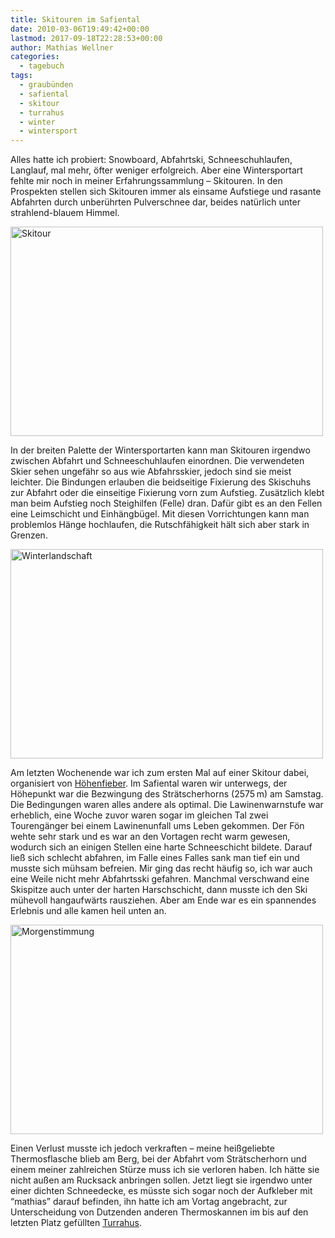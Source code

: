 ```yaml
---
title: Skitouren im Safiental
date: 2010-03-06T19:49:42+00:00
lastmod: 2017-09-18T22:28:53+00:00
author: Mathias Wellner
categories:
  - tagebuch
tags:
  - graubünden
  - safiental
  - skitour
  - turrahus
  - winter
  - wintersport
---
```

Alles hatte ich probiert: Snowboard, Abfahrtski, Schneeschuhlaufen, Langlauf, mal mehr, öfter weniger erfolgreich. Aber eine Wintersportart fehlte mir noch in meiner Erfahrungssammlung &ndash; Skitouren. In den Prospekten stellen sich Skitouren immer als einsame Aufstiege und rasante Abfahrten durch unberührten Pulverschnee dar, beides natürlich unter strahlend-blauem Himmel. 

<a href="http://www.flickr.com/photos/mwellner/4411535244/" title="Skitour by wellnair, on Flickr"><img src="http://farm5.static.flickr.com/4006/4411535244_dce7a7bafb.jpg" width="500" height="335" alt="Skitour" /></a>

In der breiten Palette der Wintersportarten kann man Skitouren irgendwo zwischen Abfahrt und Schneeschuhlaufen einordnen. Die verwendeten Skier sehen ungefähr so aus wie Abfahrsskier, jedoch sind sie meist leichter. Die Bindungen erlauben die beidseitige Fixierung des Skischuhs zur Abfahrt oder die einseitige Fixierung vorn zum Aufstieg. Zusätzlich klebt man beim Aufstieg noch Steighilfen (Felle) dran. Dafür gibt es an den Fellen eine Leimschicht und Einhängbügel. Mit diesen Vorrichtungen kann man problemlos Hänge hochlaufen, die Rutschfähigkeit hält sich aber stark in Grenzen. 

<a href="http://www.flickr.com/photos/mwellner/4397827026/" title="Winterlandschaft by wellnair, on Flickr"><img src="http://farm3.static.flickr.com/2714/4397827026_3520ddd8a1.jpg" width="500" height="335" alt="Winterlandschaft" /></a>

Am letzten Wochenende war ich zum ersten Mal auf einer Skitour dabei, organisiert von [Höhenfieber](http://www.hoehenfieber.ch/). Im Safiental waren wir unterwegs, der Höhepunkt war die Bezwingung des Strätscherhorns (2575&thinsp;m) am Samstag. Die Bedingungen waren alles andere als optimal. Die Lawinenwarnstufe war erheblich, eine Woche zuvor waren sogar im gleichen Tal zwei Tourengänger bei einem Lawinenunfall ums Leben gekommen. Der Fön wehte sehr stark und es war an den Vortagen recht warm gewesen, wodurch sich an einigen Stellen eine harte Schneeschicht bildete. Darauf ließ sich schlecht abfahren, im Falle eines Falles sank man tief ein und musste sich mühsam befreien. Mir ging das recht häufig so, ich war auch eine Weile nicht mehr Abfahrtsski gefahren. Manchmal verschwand eine Skispitze auch unter der harten Harschschicht, dann musste ich den Ski mühevoll hangaufwärts rausziehen. Aber am Ende war es ein spannendes Erlebnis und alle kamen heil unten an. 

<a href="http://www.flickr.com/photos/mwellner/4397826974/" title="Morgenstimmung by wellnair, on Flickr"><img src="http://farm3.static.flickr.com/2750/4397826974_5e503d9303.jpg" width="500" height="335" alt="Morgenstimmung" /></a>

Einen Verlust musste ich jedoch verkraften &ndash; meine heißgeliebte Thermosflasche blieb am Berg, bei der Abfahrt vom Strätscherhorn und einem meiner zahlreichen Stürze muss ich sie verloren haben. Ich hätte sie nicht außen am Rucksack anbringen sollen. Jetzt liegt sie irgendwo unter einer dichten Schneedecke, es müsste sich sogar noch der Aufkleber mit &#8220;mathias&#8221; darauf befinden, ihn hatte ich am Vortag angebracht, zur Unterscheidung von Dutzenden anderen Thermoskannen im bis auf den letzten Platz gefüllten [Turrahus](http://www.turrahus.ch/).